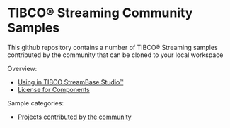 # TIBCO&reg; Streaming Community Samples

This github repository contains a number of TIBCO&reg; Streaming samples contributed by the community that can be cloned to your local workspace

Overview:

* [Using in TIBCO StreamBase Studio&trade;](docs/studio.md)
* [License for Components](docs/Components-LICENSE)

Sample categories:

* [Projects contributed by the community](components)
